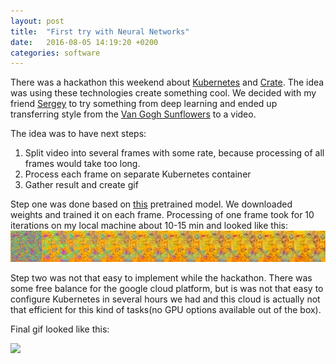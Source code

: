 ```yaml
---
layout: post
title:  "First try with Neural Networks"
date:   2016-08-05 14:19:20 +0200
categories: software
---
```


<!-- Yandex.Metrika counter -->
<script type="text/javascript">
    (function (d, w, c) {
        (w[c] = w[c] || []).push(function() {
            try {
                w.yaCounter39542345 = new Ya.Metrika({
                    id:39542345,
                    clickmap:true,
                    trackLinks:true,
                    accurateTrackBounce:true
                });
            } catch(e) { }
        });

        var n = d.getElementsByTagName("script")[0],
            s = d.createElement("script"),
            f = function () { n.parentNode.insertBefore(s, n); };
        s.type = "text/javascript";
        s.async = true;
        s.src = "https://mc.yandex.ru/metrika/watch.js";

        if (w.opera == "[object Opera]") {
            d.addEventListener("DOMContentLoaded", f, false);
        } else { f(); }
    })(document, window, "yandex_metrika_callbacks");
</script>
<noscript><div><img src="https://mc.yandex.ru/watch/39542345" style="position:absolute; left:-9999px;" alt="" /></div></noscript>
<!-- /Yandex.Metrika counter -->

There was a hackathon this weekend about <a href="http://kubernetes.io/">Kubernetes</a> and <a href="https://crate.io/">Crate</a>. The idea was using these technologies create something cool. We decided with my friend <a href="https://www.facebook.com/silnov">Sergey</a> to try something from deep learning and ended up transferring style from the <a href="https://en.wikipedia.org/wiki/Sunflowers_(Van_Gogh_series)">Van Gogh Sunflowers</a> to a video.  

The idea was to have next steps:  
1. Split video into several frames with some rate, because processing of all frames would take too long.
2. Process each frame on separate Kubernetes container
3. Gather result and create gif  

Step one was done based on <a href="https://gist.github.com/baraldilorenzo/07d7802847aaad0a35d3">this</a> pretrained model. We downloaded weights and trained it on each frame. Processing of one frame took for 10 iterations on my local machine about 10-15 min and looked like this:  
<img src="/assets/2016-08-05-one-frame.png">  

Step two was not that easy to implement while the hackathon. There was some free balance for the google cloud platform, but is was not that easy to configure Kubernetes in several hours we had and this cloud is actually not that efficient for this kind of tasks(no GPU options available out of the box).  

Final gif looked like this:  

<img src="/assets/2016-08-05-final-video.gif">
